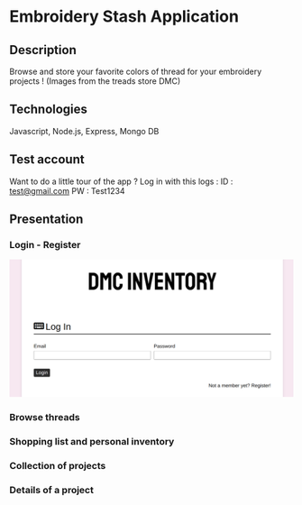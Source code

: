 # Embroidery Stash Application

## Description
Browse and store your favorite colors of thread for your embroidery projects !
(Images from the treads store DMC)

## Technologies
Javascript, Node.js, Express, Mongo DB

## Test account
Want to do a little tour of the app ? Log in with this logs :
ID : test@gmail.com
PW : Test1234

## Presentation

### Login - Register

![alt text](public/assets/images/demo/login.png)

### Browse threads

### Shopping list and personal inventory

### Collection of projects

### Details of a project


